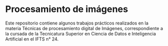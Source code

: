 # Procesamiento de imágenes
Este repositorio contiene algunos trabajos prácticos realizados en la materia Técnicas de procesamiento digital de Imágenes, correspondiente a la cursada de la Tecnicatura Superior en Ciencia de Datos e Inteligencia Artificial en el IFTS n° 24.

